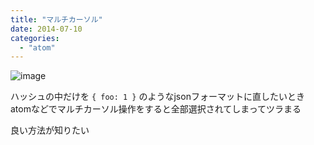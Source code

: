 ```yaml
---
title: "マルチカーソル"
date: 2014-07-10
categories:
  - "atom"
---
```


![image](http://i.gyazo.com/6f717eaff8e129c8669029f0a13a03e6.gif)

ハッシュの中だけを `{ foo: 1 }` のようなjsonフォーマットに直したいとき
atomなどでマルチカーソル操作をすると全部選択されてしまってツラまる

良い方法が知りたい
